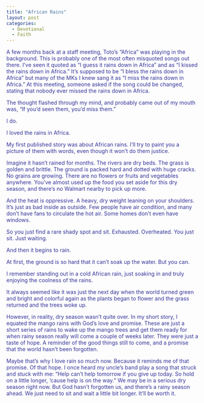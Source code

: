 ```yaml
---
title: "African Rains"
layout: post
categories:
  - Devotional
  - Faith
---
```

<p><span style="color: #333399;">A few months back at a staff meeting, Toto&rsquo;s &ldquo;Africa&rdquo; was playing in the background. This is probably one of the most often misquoted songs out there. I&rsquo;ve seen it quoted as &ldquo;I guess it rains down in Africa&rdquo; and as &ldquo;I kissed the rains down in Africa.&rdquo; It&rsquo;s supposed to be &ldquo;I bless the rains down in Africa&rdquo; but many of the MKs I knew sang it as &ldquo;I miss the rains down in Africa.&rdquo; At this meeting, someone asked if the song could be changed, stating that nobody ever missed the rains down in Africa.</span></p>
<p><span style="color: #333399;">The thought flashed through my mind, and probably came out of my mouth was, &ldquo;If you&rsquo;d seen them, you&rsquo;d miss them.&rdquo;</span></p>
<p><span style="color: #333399;">I do.</span></p>
<p><span style="color: #333399;">I loved the rains in Africa.</span></p>
<p><span style="color: #333399;">My first published story was about African rains. I&rsquo;ll try to paint you a picture of them with words, even though it won&rsquo;t do them justice.</span></p>
<p><span style="color: #333399;">Imagine it hasn&rsquo;t rained for months. The rivers are dry beds. The grass is golden and brittle. The ground is packed hard and dotted with huge cracks. No grains are growing. There are no flowers or fruits and vegetables anywhere. You&rsquo;ve almost used up the food you set aside for this dry season, and there&rsquo;s no Walmart nearby to pick up more.</span></p>
<p><span style="color: #333399;">And the heat is oppressive. A heavy, dry weight leaning on your shoulders. It&rsquo;s just as bad inside as outside. Few people have air condition, and many don&rsquo;t have fans to circulate the hot air. Some homes don&rsquo;t even have windows.</span></p>
<p><span style="color: #333399;">So you just find a rare shady spot and sit. Exhausted. Overheated. You just sit. Just waiting.</span></p>
<p><span style="color: #333399;">And then it begins to rain.</span></p>
<p><span style="color: #333399;">At first, the ground is so hard that it can&rsquo;t soak up the water. But you can.</span></p>
<p><span style="color: #333399;">I remember standing out in a cold African rain, just soaking in and truly enjoying the coolness of the rains.</span></p>
<p><span style="color: #333399;">It always seemed like it was just the next day when the world turned green and bright and colorful again as the plants began to flower and the grass returned and the trees woke up.&nbsp;</span></p>
<p><span style="color: #333399;">However, in reality, dry season wasn&rsquo;t quite over. In my short story, I equated the mango rains with God&rsquo;s love and promise. These are just a short series of rains to wake up the mango trees and get them ready for when rainy season really will come a couple of weeks later. They were just a taste of hope. A reminder of the good things still to come, and a promise that the world hasn&rsquo;t been forgotten.</span></p>
<p><span style="color: #333399;">Maybe that&rsquo;s why I love rain so much now. Because it reminds me of that promise. Of that hope. I once heard my uncle&rsquo;s band play a song that struck and stuck with me: &ldquo;Help can&rsquo;t help tomorrow if you give up today. So hold on a little longer, &lsquo;cause help is on the way.&rdquo; We may be in a serious dry season right now. But God hasn&rsquo;t forgotten us, and there&rsquo;s a rainy season ahead. We just need to sit and wait a little bit longer. It&rsquo;ll be worth it.</span></p>
<p><span style="color: #333399;">&nbsp;</span></p>
<p>&nbsp;</p>
<p>&nbsp;</p>
<p>&nbsp;</p>
<p>&nbsp;</p>
